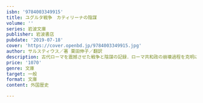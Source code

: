 ```yaml
---
isbn: '9784003349915'
title: ユグルタ戦争　カティリーナの陰謀
volume: ''
series: 岩波文庫
publisher: 岩波書店
pubdate: '2019-07-18'
cover: 'https://cover.openbd.jp/9784003349915.jpg'
author: サルスティウス／著 栗田伸子／翻訳
description: 古代ローマを震撼させた戦争と陰謀の記録．ローマ共和政の崩壊過程を克明に伝える，名高いラテン語の二篇．
price: '1070'
genre: 文庫
target: 一般
format: 文庫
content: 外国歴史

---
```

